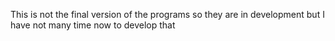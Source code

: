 This is not the final version of the programs so they are in development but I have not many time now to develop that
